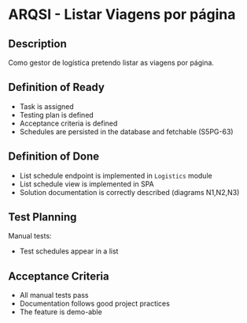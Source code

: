 # ARQSI - Listar Viagens por página

## Description

Como gestor de logística pretendo listar as viagens por página.

## Definition of Ready

- Task is assigned
- Testing plan is defined
- Acceptance criteria is defined
- Schedules are persisted in the database and fetchable (S5PG-63)

## Definition of Done

- List schedule endpoint is implemented in `Logistics` module
- List schedule view is implemented in SPA
- Solution documentation is correctly described (diagrams N1,N2,N3)

## Test Planning

Manual tests:

- Test schedules appear in a list

## Acceptance Criteria

- All manual tests pass
- Documentation follows good project practices
- The feature is demo-able
